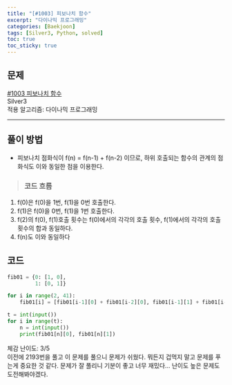 ```yaml
---
title: "[#1003] 피보나치 함수"
excerpt: "다이나믹 프로그래밍"
categories: [Baekjoon]
tags: [Silver3, Python, solved]
toc: true
toc_sticky: true
---
```


## 문제
[#1003 피보나치 함수](https://www.acmicpc.net/problem/1003) <br>
Silver3 <br>
적용 알고리즘: 다이나믹 프로그래밍

***

## 풀이 방법
* 피보나치 점화식이 f(n) = f(n-1) + f(n-2) 이므로, 하위 호출되는 함수의 관계의 점화식도 이와 동일한 점을 이용한다.

> ### 코드 흐름
1. f(0)은 f(0)을 1번, f(1)을 0번 호출한다.
2. f(1)은 f(0)을 0번, f(1)을 1번 호출한다.
3. f(2)의 f(0), f(1)호출 횟수는 f(0)에서의 각각의 호출 횟수, f(1)에서의 각각의 호출 횟수의 합과 동일하다.
4. f(n)도 이와 동일하다

## 코드
~~~python
fib01 = {0: [1, 0],
         1: [0, 1]}

for i in range(2, 41):
    fib01[i] = [fib01[i-1][0] + fib01[i-2][0], fib01[i-1][1] + fib01[i-2][1]]

t = int(input())
for i in range(t):
    n = int(input())
    print(fib01[n][0], fib01[n][1])
~~~

체감 난이도: 3/5 <br>
이전에 2193번을 풀고 이 문제를 풀으니 문제가 쉬웠다. 뭐든지 겁먹지 말고 문제를 푸는게 중요한 것 같다. 문제가 잘 풀리니 기분이 좋고 너무 재밌다... 난이도 높은 문제도 도전해봐야겠다.
